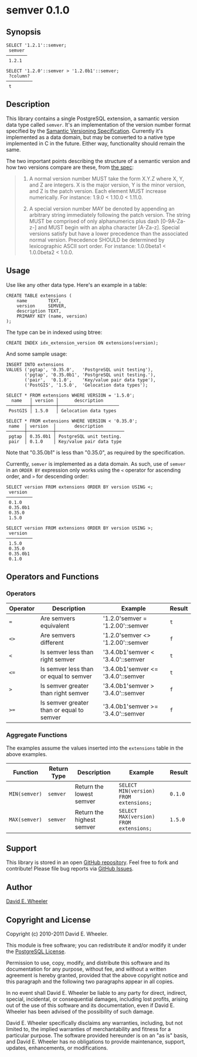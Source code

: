 semver 0.1.0
============

Synopsis
--------

    SELECT '1.2.1'::semver;
     semver    
    ────────
     1.2.1

    SELECT '1.2.0'::semver > '1.2.0b1'::semver;
     ?column?
    ──────────
     t
    
Description
-----------

This library contains a single PostgreSQL extension, a samantic version data
type called `semver`. It's an implementation of the version number format
specified by the [Samantic Versioning Specification](http://semver.org/).
Currently it's implemented as a data domain, but may be converted to a native
type implemented in C in the future. Either way, functionality should remain
the same.

The two important points describing the structure of a semantic version and
how two versions compare are these, from [the spec](http://semver.org/):

> 1. A normal version number MUST take the form X.Y.Z where X, Y, and
> Z are integers. X is the major version, Y is the minor version, and
> Z is the patch version. Each element MUST increase numerically. For
> instance: 1.9.0 < 1.10.0 < 1.11.0.
>
> 2. A special version number MAY be denoted by appending an arbitrary
> string immediately following the patch version. The string MUST
> be comprised of only alphanumerics plus dash [0-9A-Za-z-] and
> MUST begin with an alpha character [A-Za-z]. Special versions
> satisfy but have a lower precedence than the associated normal
> version. Precedence SHOULD be determined by lexicographic ASCII sort
> order. For instance: 1.0.0beta1 < 1.0.0beta2 < 1.0.0.

Usage
-----

Use like any other data type. Here's an example in a table:

    CREATE TABLE extensions (
        name        TEXT,
        version     SEMVER,
        description TEXT,
        PRIMARY KEY (name, version)
    );

The type can be in indexed using btree:

    CREATE INDEX idx_extension_version ON extensions(version);

And some sample usage:

    INSERT INTO extensions
    VALUES ('pgtap', '0.35.0',   'PostgreSQL unit testing'),
           ('pgtap', '0.35.0b1', 'PostgreSQL unit testing.'),
           ('pair',  '0.1.0',    'Key/value pair data type'),
           ('PostGIS', '1.5.0',  'Gelocation data types');

    SELECT * FROM extensions WHERE VERSION = '1.5.0';
      name   │ version │      description      
    ─────────┼─────────┼───────────────────────
     PostGIS │ 1.5.0   │ Gelocation data types

    SELECT * FROM extensions WHERE VERSION < '0.35.0';
     name  │ version  │       description        
    ───────┼──────────┼──────────────────────────
     pgtap │ 0.35.0b1 │ PostgreSQL unit testing.
     pair  │ 0.1.0    │ Key/value pair data type
    
Note that "0.35.0b1" is less than "0.35.0", as required by the specification.

Currently, `semver` is implemented as a data domain. As such, use of `semver`
in an `ORDER BY` expression only works using the `<` operator for ascending
order, and `>` for descending order:

    SELECT version FROM extensions ORDER BY version USING <;
     version  
    ──────────
     0.1.0
     0.35.0b1
     0.35.0
     1.5.0

    SELECT version FROM extensions ORDER BY version USING >;
     version  
    ──────────
     1.5.0
     0.35.0
     0.35.0b1
     0.1.0

Operators and Functions
-----------------------

### Operators ###

 Operator |             Description                   | Example                            | Result
----------|-------------------------------------------|------------------------------------|--------
 `=`      | Are semvers equivalent                    | '1.2.0'semver = '1.2.00'::semver   | `t`
 `<>`     | Are semvers different                     | '1.2.0'semver <> '1.2.00'::semver  | `f`
 `<`      | Is semver less than right semver          | '3.4.0b1'semver < '3.4.0'::semver  | `t`
 `<=`     | Is semver less than or equal to semver    | '3.4.0b1'semver <= '3.4.0'::semver | `t`
 `>`      | Is semver greater than right semver       | '3.4.0b1'semver > '3.4.0'::semver  | `f`
 `>=`     | Is semver greater than or equal to semver | '3.4.0b1'semver >= '3.4.0'::semver | `f`
     
### Aggregate Functions ###

The examples assume the values inserted into the `extensions` table in the above examples.

   Function    | Return Type |        Description        |               Example                  | Result
---------------|-------------|---------------------------|----------------------------------------|--------
 `MIN(semver)` |  `semver`   | Return the lowest semver  | `SELECT MIN(version) FROM extensions;` | `0.1.0`
 `MAX(semver)` |  `semver`   | Return the highest semver | `SELECT MAX(version) FROM extensions;` | `1.5.0`

Support
-------

This library is stored in an open [GitHub
repository](http://github.com/theory/pg-semver). Feel free to fork and
contribute! Please file bug reports via [GitHub
Issues](http://github.com/theory/pg-semver/issues/).

Author
------

[David E. Wheeler](http://www.justatheory.com/)

Copyright and License
---------------------

Copyright (c) 2010-2011 David E. Wheeler.

This module is free software; you can redistribute it and/or modify it under
the [PostgreSQL License](http://www.opensource.org/licenses/postgresql).

Permission to use, copy, modify, and distribute this software and its
documentation for any purpose, without fee, and without a written agreement is
hereby granted, provided that the above copyright notice and this paragraph
and the following two paragraphs appear in all copies.

In no event shall David E. Wheeler be liable to any party for direct,
indirect, special, incidental, or consequential damages, including lost
profits, arising out of the use of this software and its documentation, even
if David E. Wheeler has been advised of the possibility of such damage.

David E. Wheeler specifically disclaims any warranties, including, but not
limited to, the implied warranties of merchantability and fitness for a
particular purpose. The software provided hereunder is on an "as is" basis,
and David E. Wheeler has no obligations to provide maintenance, support,
updates, enhancements, or modifications.
